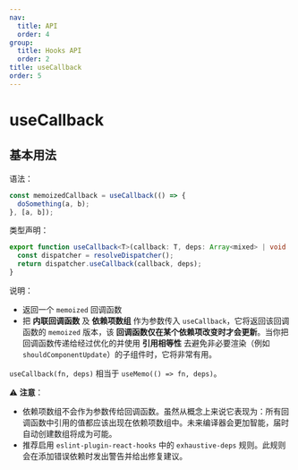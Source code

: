 ```yaml
---
nav:
  title: API
  order: 4
group:
  title: Hooks API
  order: 2
title: useCallback
order: 5
---
```


# useCallback

## 基本用法

语法：

```js
const memoizedCallback = useCallback(() => {
  doSomething(a, b);
}, [a, b]);
```

类型声明：

```ts
export function useCallback<T>(callback: T, deps: Array<mixed> | void | null): T {
  const dispatcher = resolveDispatcher();
  return dispatcher.useCallback(callback, deps);
}
```

说明：

- 返回一个 `memoized` 回调函数
- 把 **内联回调函数** 及 **依赖项数组** 作为参数传入 `useCallback`，它将返回该回调函数的 `memoized` 版本，该 **回调函数仅在某个依赖项改变时才会更新**。当你把回调函数传递给经过优化的并使用 **引用相等性** 去避免非必要渲染（例如 `shouldComponentUpdate`）的子组件时，它将非常有用。

`useCallback(fn, deps)` 相当于 `useMemo(() => fn, deps)`。

⚠️ **注意**：

- 依赖项数组不会作为参数传给回调函数。虽然从概念上来说它表现为：所有回调函数中引用的值都应该出现在依赖项数组中。未来编译器会更加智能，届时自动创建数组将成为可能。
- 推荐启用 `eslint-plugin-react-hooks` 中的 `exhaustive-deps` 规则。此规则会在添加错误依赖时发出警告并给出修复建议。
